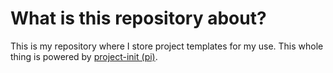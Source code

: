 # What is this repository about?

This is my repository where I store project templates for my use. This whole
thing is powered by [project-init (pi)](https://github.com/vmchale/project-init).

